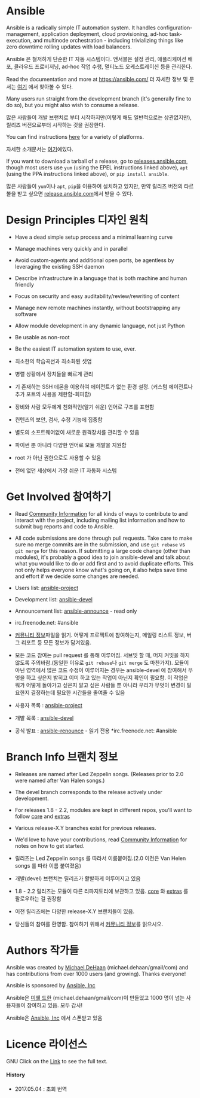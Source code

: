 Ansible
=======

Ansible is a radically simple IT automation system.  It handles configuration-management, application deployment, cloud provisioning, ad-hoc task-execution, and multinode orchestration - including trivializing things like zero downtime rolling updates with load balancers.

Ansible 은 철저하게 단순한 IT 자동 시스템이다. 앤서블은 설정 관리, 애플리케이션 배포, 클라우드 프로비저닝, ad-hoc 작업 수행, 멀티노드 오케스트레이션 등을 관리한다.

Read the documentation and more at https://ansible.com/
더 자세한 정보 및 문서는 [여기](https://ansible.com/) 에서 찾아볼 수 있다.

Many users run straight from the development branch (it's generally fine to do so), but you might also wish to consume a release.

많은 사람들이 개발 브랜치로 부터 시작하지만(이렇게 해도 일반적으로는 상관없지만), 릴리즈 버전으로부터 시작하는 것을 권장한다.

You can find instructions [here](https://docs.ansible.com/intro_getting_started.html) for a variety of platforms.

자세한 소개문서는 [여기](https://docs.ansible.com/intro_getting_started.html)에있다.

If you want to download a tarball of a release, go to [releases.ansible.com](https://releases.ansible.com/ansible), though most users use `yum` (using the EPEL instructions linked above), `apt` (using the PPA instructions linked above), or `pip install ansible`.

많은 사람들이 `yum`이나 `apt`, `pip`을 이용하여 설치하고 있지만, 만약 릴리즈 버전의 타르볼을 받고 싶으면 [release.ansible.com](https://releases.ansible.com/ansible)에서 받을 수 있다.


Design Principles
디자인 원칙
=================

   * Have a dead simple setup process and a minimal learning curve
   * Manage machines very quickly and in parallel
   * Avoid custom-agents and additional open ports, be agentless by leveraging the existing SSH daemon
   * Describe infrastructure in a language that is both machine and human friendly
   * Focus on security and easy auditability/review/rewriting of content
   * Manage new remote machines instantly, without bootstrapping any software
   * Allow module development in any dynamic language, not just Python
   * Be usable as non-root
   * Be the easiest IT automation system to use, ever.

   * 최소한의 학습곡선과 최소화된 셋업
   * 병렬 상황에서 장치들을 빠르게 관리
   * 기 존재하는 SSH 데몬을 이용하여 에이전트가 없는 환경 설정. (커스텀 에이전트나 추가 포트의 사용을 제한함-회피함)
   * 장비와 사람 모두에게 친화적인(알기 쉬운) 언어로 구조를 표현함
   * 컨텐츠의 보안, 검사, 수정 기능에 집중함
   * 별도의 소프트웨어없이 새로운 원격장치를 관리할 수 있음
   * 파이썬 뿐 아니라 다양한 언어로 모듈 개발을 지원함
   * root 가 아닌 권한으로도 사용할 수 있음
   * 전에 없던 세상에서 가장 쉬운 IT 자동화 시스템


Get Involved
참여하기
============

   * Read [Community Information](https://docs.ansible.com/community.html) for all kinds of ways to contribute to and interact with the project, including mailing list information and how to submit bug reports and code to Ansible.
   * All code submissions are done through pull requests.  Take care to make sure no merge commits are in the submission, and use `git rebase` vs `git merge` for this reason.  If submitting a large code change (other than modules), it's probably a good idea to join ansible-devel and talk about what you would like to do or add first and to avoid duplicate efforts.  This not only helps everyone know what's going on, it also helps save time and effort if we decide some changes are needed.
   * Users list: [ansible-project](https://groups.google.com/group/ansible-project)
   * Development list: [ansible-devel](https://groups.google.com/group/ansible-devel)
   * Announcement list: [ansible-announce](https://groups.google.com/group/ansible-announce) - read only
   * irc.freenode.net: #ansible

   * [커뮤니티 정보](https://docs.ansible.com/community.html)파일을 읽기. 어떻게 프로젝트에 참여하는지, 메일링 리스트 정보, 버그 리포트 등 모든 정보가 담겨있음. 
   * 모든 코드 참여는 pull request 를 통해 이루어짐. 서브밋 할 때, 머지 커밋을 하지 않도록 주의바람.(동일한 이유로 `git rebase`나 `git merge` 도 마찬가지). 모듈이 아닌 영역에서 많은 코드 수정이 이루어지는 경우는 ansible-devel 에 참여해서 무엇을 하고 싶은지 밝히고 이미 하고 있는 작업이 아닌지 확인이 필요함. 이 작업은 뭐가 어떻게 돌아가고 싶은지 알고 싶은 사람들 뿐 아니라 우리가 무엇이 변경이 필요한지 결정하는데 필요한 시간들을 줄여줄 수 있음
   * 사용자 목록 : [ansible-project](https://groups.google.com/group/ansible-project)
   * 개발 목록 : [ansible-devel](https://groups.google.com/group/ansible-devel)
   * 공식 발표 : [ansible-renounce](https://groups.google.com/group/ansible-announce) - 읽기 전용
   *irc.freenode.net: #ansible


Branch Info
브랜치 정보
===========

   * Releases are named after Led Zeppelin songs. (Releases prior to 2.0 were named after Van Halen songs.)
   * The devel branch corresponds to the release actively under development.
   * For releases 1.8 - 2.2, modules are kept in different repos, you'll want to follow [core](https://github.com/ansible/ansible-modules-core) and [extras](https://github.com/ansible/ansible-modules-extras)
   * Various release-X.Y branches exist for previous releases.
   * We'd love to have your contributions, read [Community Information](https://docs.ansible.com/community.html) for notes on how to get started.

   * 릴리즈는 Led Zeppelin songs 를 따라서 이름붙여짐.(2.0 이전은 Van Helen songs 를 따라 이름 붙여졌음)
   * 개발(devel) 브랜치는 릴리즈가 활발하게 이루어지고 있음
   * 1.8 - 2.2 릴리즈는 모듈이 다른 리파지토리에 보관하고 있음. [core](https://github.com/ansible/ansible-modules-core) 와 [extras](https://github.com/ansible/ansible-modules-extras) 를 팔로우하는 걸 권장함
   * 이전 릴리즈에는 다양한 release-X.Y 브랜치들이 있음.
   * 당신들의 참여를 환영함. 참여하기 위해서 [커뮤니티 정보](https://docs.ansible.com/community.html)를 읽으시오.


Authors
작가들
=======

Ansible was created by [Michael DeHaan](https://github.com/mpdehaan) (michael.dehaan/gmail/com) and has contributions from over 1000 users (and growing).  Thanks everyone!

Ansible is sponsored by [Ansible, Inc](https://ansible.com)

Ansible은 [미쉘 드한](https://github.com/mpdehaan) (michael.dehaan/gmail/com)이 만들었고 1000 명이 넘는 사용자들이 참여하고 있음. 모두 감사!

Ansible은 [Ansible, Inc](https://ansible.com) 에서 스폰받고 있음


Licence
라이선스
=======
GNU
Click on the [Link](COPYING) to see the full text.

#### History
- 2017.05.04 : 초회 번역
